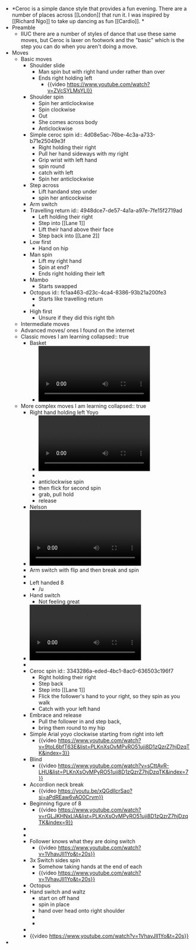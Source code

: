 - *Ceroc is a simple dance style that provides a fun evening. There are a number of places across [[London]] that run it. I was inspired by [[Richard Ngo]] to take up dancing as fun [[Cardio]]. *
- Preamble
	- IIUC there are a number of styles of dance that use these same moves, but Ceroc is laxer on footwork and the "basic" which is the step you can do when you aren't doing a move.
- Moves
	- Basic moves
		- Shoulder slide
			- Man spin but with right hand under rather than over
			- Ends right holding left
				- {{video https://www.youtube.com/watch?v=ZVcSYLMsYLI}}
		- Shoulder spin
			- Spin her anticlockwise
			- Spin clockwise
			- Out
			- She comes across body
			- Anticlockwise
		- Simple ceroc spin
		  id:: 4d08e5ac-76be-4c3a-a733-b71e25049e3f
			- Right holding their right
			- Pull her hand sideways with my right
			- Grip wrist with left hand
			- spin round
			- catch with left
			- Spin her anticlockwise
		- Step across
			- Lift handand step under
			- spin her anticockwise
		- Arm switch
		- Travelling return
		  id:: 4948dce7-de57-4a1a-a97e-7fe15f2719ad
			- Left holding their right
			- Step into [[Lane 1]]
			- Lift their hand above their face
			- Step back into [[Lane 2]]
		- Low first
			- Hand on hip
		- Man spin
			- Lift my right hand
			- Spin at end?
			- Ends right holding their left
		- Mambo
			- Starts swapped
		- Octopus
		  id:: fc1aa463-d23c-4ca4-8386-93b21a200fe3
			- Starts like travelling return
			-
		- High first
			- Unsure if they did this right tbh
	- Intermediate moves
	- Advanced moves/ ones I found on the internet
	- Classic moves I am learning
	  collapsed:: true
		- Basket
			- ![306b61e9-6227-463b-ad84-1046ea2a2764.MP4](../assets/306b61e9-6227-463b-ad84-1046ea2a2764_1699290043974_0.MP4)
	- More complex moves I am learning
	  collapsed:: true
		- Right hand holding left Yoyo
			- ![IMG_7571.MOV](../assets/IMG_7571_1699290494003_0.MOV)
			-
			- anticlockwise spin
			- then flick for second spin
			- grab, pull hold
			- release
		- Nelson
		- ![498c4767-f9e0-4a71-bd63-2d60248216cb.MP4](../assets/498c4767-f9e0-4a71-bd63-2d60248216cb_1699290051237_0.MP4)
		- Arm switch with flip and then break and spin
		-
		- Left handed 8
			- /u
		- Hand switch
			- Not feeling great
		- ![IMG_7536.MOV](../assets/IMG_7536_1699290657992_0.MOV)
		-
		- Ceroc spin
		  id:: 3343286a-eded-4bc1-8ac0-636503c196f7
			- Right holding their right
			- Step back
			- Step into [[Lane 1]]
			- Flick the follower's hand to your right, so they spin as you walk
			- Catch with your left hand
		- Embrace and release
			- Pull the follower in and step back,
			- bring them round to my hip
		- Simple Arial yoyo clockwise starting from right into left
			- {{video https://www.youtube.com/watch?v=9toL6bfT63E&list=PLKnXsOvMPyRO51uji8D1zQzrZ7hjDzqTK&index=3}}
		- Blind
			- {{video https://www.youtube.com/watch?v=sCttAvR-LHU&list=PLKnXsOvMPyRO51uji8D1zQzrZ7hjDzqTK&index=7}}
		- Accordion neck break
			- {{video https://youtu.be/xQGdllcrSao?si=aPdREaw6vAO0Crvm}}
		- Beginning figure of 8
			- {{video https://www.youtube.com/watch?v=rGLJKHNxLlA&list=PLKnXsOvMPyRO51uji8D1zQzrZ7hjDzqTK&index=9}}
		-
		-
		- Follower knows what they are doing switch
			- {{video https://www.youtube.com/watch?v=1VhavJlI1Yo&t=20s}}
		- 3x Switch sides spin
			- Somehow taking hands at the end of each
			- {{video https://www.youtube.com/watch?v=1VhavJlI1Yo&t=20s}}
		- Octopus
		- Hand switch and waltz
			- start on off hand
			- spin in place
			- hand over head onto right shoulder
			-
			-
		-
		- {{video https://www.youtube.com/watch?v=1VhavJlI1Yo&t=20s}}
-